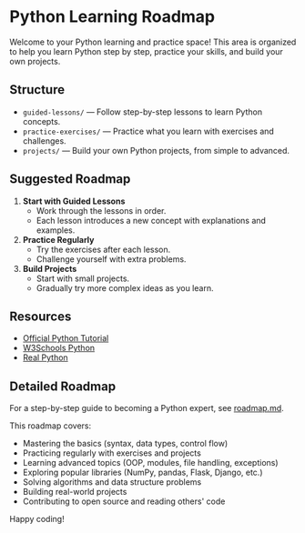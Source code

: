 # Python Learning Roadmap

Welcome to your Python learning and practice space! This area is organized to help you learn Python step by step, practice your skills, and build your own projects.

## Structure

- `guided-lessons/` — Follow step-by-step lessons to learn Python concepts.
- `practice-exercises/` — Practice what you learn with exercises and challenges.
- `projects/` — Build your own Python projects, from simple to advanced.

## Suggested Roadmap

1. **Start with Guided Lessons**
   - Work through the lessons in order.
   - Each lesson introduces a new concept with explanations and examples.
2. **Practice Regularly**
   - Try the exercises after each lesson.
   - Challenge yourself with extra problems.
3. **Build Projects**
   - Start with small projects.
   - Gradually try more complex ideas as you learn.

## Resources
- [Official Python Tutorial](https://docs.python.org/3/tutorial/)
- [W3Schools Python](https://www.w3schools.com/python/)
- [Real Python](https://realpython.com/)

## Detailed Roadmap

For a step-by-step guide to becoming a Python expert, see [roadmap.md](./roadmap.md).

This roadmap covers:
- Mastering the basics (syntax, data types, control flow)
- Practicing regularly with exercises and projects
- Learning advanced topics (OOP, modules, file handling, exceptions)
- Exploring popular libraries (NumPy, pandas, Flask, Django, etc.)
- Solving algorithms and data structure problems
- Building real-world projects
- Contributing to open source and reading others' code

Happy coding!